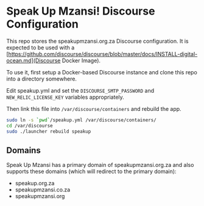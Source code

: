 Speak Up Mzansi! Discourse Configuration
========================================

This repo stores the speakupmzansi.org.za Discourse configuration. It is expected to be used
with a [https://github.com/discourse/discourse/blob/master/docs/INSTALL-digital-ocean.md](Discourse Docker Image).

To use it, first setup a Docker-based Discourse instance and clone this repo into a directory somewhere.

Edit speakup.yml and set the `DISCOURSE_SMTP_PASSWORD` and `NEW_RELIC_LICENSE_KEY` variables
appropriately.

Then link this file into `/var/discourse/containers` and rebuild the app.

```bash
sudo ln -s `pwd`/speakup.yml /var/discourse/containers/
cd /var/discourse
sudo ./launcher rebuild speakup
```

Domains
-------

Speak Up Mzansi has a primary domain of speakupmzansi.org.za and also supports
these domains (which will redirect to the primary domain):

* speakup.org.za
* speakupmzansi.co.za
* speakupmzansi.org
